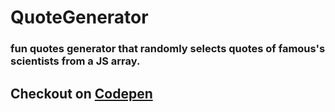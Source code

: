 # QuoteGenerator

### fun quotes generator that randomly selects quotes of famous's scientists from a JS array.

## Checkout on [Codepen](https://codepen.io/joshuaokaka/pen/qBYKKBx) 
